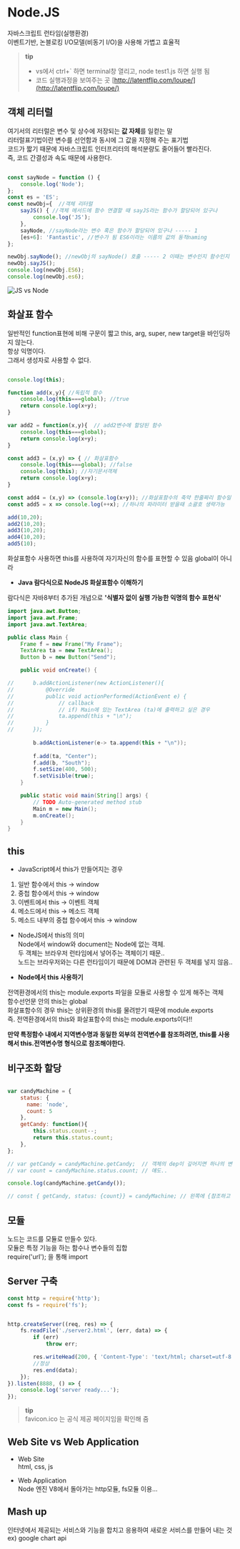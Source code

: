 # Node.JS

자바스크립트 런타임(실행환경)  
이벤트기반, 논블로킹 I/O모델(비동기 I/O)을 사용해 가볍고 효율적  

> **tip**
> * vs에서 ctrl+` 하면 terminal창 열리고, node test1.js 하면 실행 됨  
> * 코드 실행과정을 보여주는 곳 [http://latentflip.com/loupe/](http://latentflip.com/loupe/)


## 객체 리터럴 

여기서의 리터럴은 변수 및 상수에 저장되는 **값 자체**를 일컫는 말  
리터럴표기법이란 변수를 선언함과 동시에 그 값을 지정해 주는 표기법  
코드가 짧기 때문에 자바스크립트 인터프리터의 해석분량도 줄어들어 빨라진다.  
즉, 코드 간결성과 속도 때문에 사용한다.  

```javascript

const sayNode = function () {
    console.log('Node');
};
const es = 'ES';
const newObj={  //객체 리터럴
    sayJS() { //객체 메서드에 함수 연결할 때 sayJS라는 함수가 할당되어 있구나
        console.log('JS');
    },
    sayNode, //sayNode라는 변수 혹은 함수가 할당되어 있구나 ----- 1
    [es+6]: 'Fantastic', //변수가 됨 ES6이라는 이름의 값의 동적naming
};

newObj.sayNode(); //newObj의 sayNode() 호출 ----- 2 이때는 변수인지 함수인지 명확히 알아야함
newObj.sayJS();
console.log(newObj.ES6);
console.log(newObj.es6);

```

![JS vs Node](./img/js&node.png)


## 화살표 함수

일반적인 function표현에 비해 구문이 짧고 this, arg, super, new target을 바인딩하지 않는다.  
항상 익명이다.  
그래서 생성자로 사용할 수 없다.  

```javascript

console.log(this); 

function add(x,y){ //독립적 함수
    console.log(this===global); //true
    return console.log(x+y);
}

var add2 = function(x,y){  // add2변수에 할당된 함수
    console.log(this===global);
    return console.log(x+y);
}

const add3 = (x,y) => { // 화살표함수
    console.log(this===global); //false
    console.log(this); //자기문서객체
    return console.log(x+y);
}

const add4 = (x,y) => (console.log(x+y)); //화살표함수의 축약 한줄짜리 함수일 경우
const add5 = x => console.log(++x); //하나의 파라미터 받을때 소괄호 생략가능

add(10,20);
add2(10,20);
add3(10,20);
add4(10,20);
add5(10);

```
화살표함수 사용하면 this를 사용하여 자기자신의 함수를 표현할 수 있음 
global이 아니라  

* **Java 람다식으로 NodeJS 화살표함수 이해하기**  

 람다식은 자바8부터 추가된 개념으로 **'식별자 없이 실행 가능한 익명의 함수 표현식'**  

```java
import java.awt.Button;
import java.awt.Frame;
import java.awt.TextArea;

public class Main {
	Frame f = new Frame("My Frame");
	TextArea ta = new TextArea();
	Button b = new Button("Send");

	public void onCreate() {

//		b.addActionListener(new ActionListener(){
//			@Override
//			public void actionPerformed(ActionEvent e) {
//				// callback
//				// if) Main에 있는 TextArea (ta)에 출력하고 싶은 경우
//				ta.append(this + "\n");
//			}
//		});
		
		b.addActionListener(e-> ta.append(this + "\n"));
		
		f.add(ta, "Center");
		f.add(b, "South");
		f.setSize(400, 500);
		f.setVisible(true);
	}

	public static void main(String[] args) {
		// TODO Auto-generated method stub
		Main m = new Main();
		m.onCreate();
	}
}

```


## this
  
* JavaScript에서 this가 만들어지는 경우  
1. 일반 함수에서 this -> window  
2. 중첩 함수에서 this -> window  
3. 이벤트에서 this -> 이벤트 객체  
4. 메소드에서 this -> 메소드 객체  
5. 메소드 내부의 중첩 함수에서 this -> window  

* NodeJS에서 this의 의미  
Node에서 window와 document는 Node에 없는 객체.  
두 객체는  브라우저 런타임에서 넣어주는 객체이기 때문..  
노드는 브라우저와는 다른 런타임이기 때문에 DOM과 관련된 두 객체를 넣지 않음..  

* **Node에서 this 사용하기**  

전역환경에서의 this는 module.exports 파일을 모듈로 사용할 수 있게 해주는 객체  
함수선언문 안의 this는 global  
화살표함수의 경우 this는 상위환경의 this를 물려받기 때문에 module.exports  
즉. 전역환경에서의 this와 화살표함수의 this는 module.exports이다!!  

**만약 특정함수 내에서 지역변수명과 동일한 외부의 전역변수를 참조하려면, this를 사용해서 this.전역변수명 형식으로 참조해야한다.**  



## 비구조화 할당

```javascript

var candyMachine = {
    status: {
      name: 'node',
      count: 5
    },
    getCandy: function(){
        this.status.count--;
        return this.status.count;
    },
};

// var getCandy = candyMachine.getCandy;  // 객체의 dep이 깊어지면 하나의 변수에 담고싶어짐,, 하지만 this가 바뀌기 때문에 에러됨
// var count = candyMachine.status.count; // 얘도..

console.log(candyMachine.getCandy());

// const { getCandy, status: {count}} = candyMachine; // 왼쪽에 {참조하고 싶은 변수,함수} 오른쪽에 할당하고 싶은 객체 씀 but, 얘도 this때매 에러

```

## 모듈

노드는 코드를 모듈로 만들수 있다.  
모듈은 특정 기능을 하는 함수나 변수들의 집합  
require('url'); 을 통해 import  


## Server 구축

```javascript
const http = require('http');
const fs = require('fs');


http.createServer((req, res) => {
    fs.readFile('./server2.html', (err, data) => {
        if (err)
            throw err;

        res.writeHead(200, { 'Content-Type': 'text/html; charset=utf-8' });
        //정상
        res.end(data);
    });
}).listen(8888, () => {
    console.log('server ready...');
});
```
  
> **tip**   
> favicon.ico 는 공식 제공 페이지임을 확인해 줌   
  

## Web Site vs Web Application

* Web Site  
html, css, js  

* Web Application  
Node 엔진 V8에서 돌아가는 http모듈, fs모듈 이용...  


## Mash up  

인터넷에서 제공되는 서비스와 기능을 합치고 응용하여 새로운 서비스를 만들어 내는 것  
ex) google chart api   

